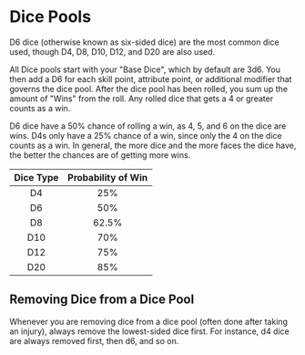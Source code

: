 # Dice Pools

D6 dice (otherwise known as six-sided dice) are the most common dice used, though D4, D8, D10, D12, and D20 are also used.

All Dice pools start with your "Base Dice", which by default are 3d6. You then add a D6 for each skill point, attribute point, or additional modifier that governs the dice pool. After the dice pool has been rolled, you sum up the amount of "Wins" from the roll. Any rolled dice that gets a 4 or greater counts as a win.

D6 dice have a 50% chance of rolling a win, as 4, 5, and 6 on the dice are wins. D4s only have a 25% chance of a win, since only the 4 on the dice counts as a win. In general, the more dice and the more faces the dice have, the better the chances are of getting more wins.

| Dice Type | Probability of Win |
| :-------: | :----------------: |
|    D4    |        25%        |
|    D6    |        50%        |
|    D8    |       62.5%       |
|    D10    |        70%        |
|    D12    |        75%        |
|    D20    |        85%        |

## Removing Dice from a Dice Pool

Whenever you are removing dice from a dice pool (often done after taking an injury), always remove the lowest-sided dice first. For instance, d4 dice are always removed first, then d6, and so on.
